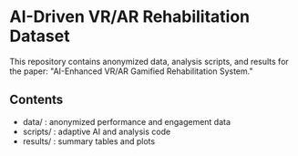 # AI-Driven VR/AR Rehabilitation Dataset
This repository contains anonymized data, analysis scripts, and results for the paper:
"AI-Enhanced VR/AR Gamified Rehabilitation System."

## Contents
- data/ : anonymized performance and engagement data
- scripts/ : adaptive AI and analysis code
- results/ : summary tables and plots
